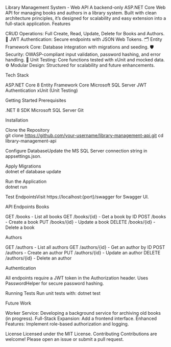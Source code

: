 Library Management System - Web API
A backend-only ASP.NET Core Web API for managing books and authors in a library system. Built with clean architecture principles, it’s designed for scalability and easy extension into a full-stack application.
Features

CRUD Operations: Full Create, Read, Update, Delete for Books and Authors.
🔐 JWT Authentication: Secure endpoints with JSON Web Tokens.
🗂️ Entity Framework Core: Database integration with migrations and seeding.
🛡️ Security: OWASP-compliant input validation, password hashing, and error handling.
🧪 Unit Testing: Core functions tested with xUnit and mocked data.
⚙️ Modular Design: Structured for scalability and future enhancements.

Tech Stack

ASP.NET Core 8
Entity Framework Core
Microsoft SQL Server
JWT Authentication
xUnit (Unit Testing)

Getting Started
Prerequisites

.NET 8 SDK
Microsoft SQL Server
Git

Installation

Clone the Repository  
git clone https://github.com/your-username/library-management-api.git
cd library-management-api


Configure DatabaseUpdate the MS SQL Server connection string in appsettings.json.

Apply Migrations  
dotnet ef database update


Run the Application  
dotnet run


Test EndpointsVisit https://localhost:{port}/swagger for Swagger UI.


API Endpoints
Books

GET /books - List all books
GET /books/{id} - Get a book by ID
POST /books - Create a book
PUT /books/{id} - Update a book
DELETE /books/{id} - Delete a book

Authors

GET /authors - List all authors
GET /authors/{id} - Get an author by ID
POST /authors - Create an author
PUT /authors/{id} - Update an author
DELETE /authors/{id} - Delete an author

Authentication

All endpoints require a JWT token in the Authorization header.
Uses PasswordHelper for secure password hashing.

Running Tests
Run unit tests with:
dotnet test

Future Work

Worker Service: Developing a background service for archiving old books (in progress).
Full-Stack Expansion: Add a frontend interface.
Enhanced Features: Implement role-based authorization and logging.

License
Licensed under the MIT License.
Contributing
Contributions are welcome! Please open an issue or submit a pull request.
